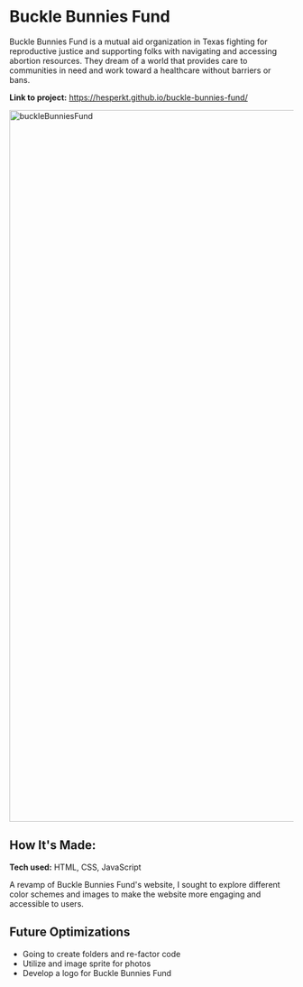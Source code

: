 # Buckle Bunnies Fund
Buckle Bunnies Fund is a mutual aid organization in Texas fighting for reproductive justice and supporting folks with navigating and accessing abortion resources. They dream of a world that provides care to communities in need and work toward a healthcare without barriers or bans.

**Link to project:** https://hesperkt.github.io/buckle-bunnies-fund/

<img width="1262" alt="buckleBunniesFund" src="https://github.com/user-attachments/assets/fdf97290-e8c0-4dfc-a32a-72a22a5c027d" />


## How It's Made:

**Tech used:** HTML, CSS, JavaScript

A revamp of Buckle Bunnies Fund's website, I sought to explore different color schemes and images to make the website more engaging and accessible to users.

## Future Optimizations
- Going to create folders and re-factor code
- Utilize and image sprite for photos
- Develop a logo for Buckle Bunnies Fund
